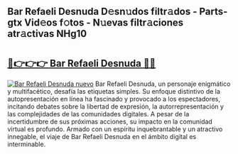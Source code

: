 ## Bar Refaeli Desnuda D𝚎sn𝚞dos filtr𝚊dos - Parts-gtx Vid𝚎os f𝚘tos - N𝚞evas filtr𝚊ciones atr𝚊ctivas NHg10

# <h2><a href="http://mbdqpfx.tromn.icu/?c=Bar+Refaeli+Desnuda">🔗👉👉👉 Bar Refaeli Desnuda 🔗🔗</a></h2>

[![Bar Refaeli Desnuda nuevo](https://i.imgur.com/pEAQMta.gif)](http://mbdqpfx.tromn.icu/?c=Bar+Refaeli+Desnuda)
Bar Refaeli Desnuda, un personaje enigmático y multifacético, desafía las etiquetas simples. Su enfoque distintivo de la autopresentación en línea ha fascinado y provocado a los espectadores, incitando debates sobre la libertad de expresión, la autorrepresentación y las complejidades de las comunidades digitales. A pesar de la incertidumbre de sus próximas acciones, su impacto en la comunidad virtual es profundo. Armado con un espíritu inquebrantable y un atractivo innegable, el viaje de Bar Refaeli Desnuda en el ámbito digital es interminable.
